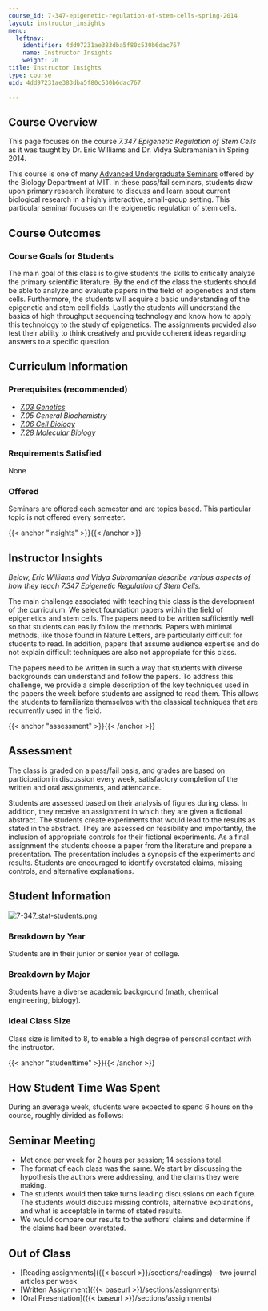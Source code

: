 ```yaml
---
course_id: 7-347-epigenetic-regulation-of-stem-cells-spring-2014
layout: instructor_insights
menu:
  leftnav:
    identifier: 4dd97231ae383dba5f80c530b6dac767
    name: Instructor Insights
    weight: 20
title: Instructor Insights
type: course
uid: 4dd97231ae383dba5f80c530b6dac767

---
```


Course Overview
---------------

This page focuses on the course _7.347 Epigenetic Regulation of Stem Cells_ as it was taught by Dr. Eric Williams and Dr. Vidya Subramanian in Spring 2014.

This course is one of many [Advanced Undergraduate Seminars](https://biology.mit.edu/undergraduate/course_listings/advanced_undergraduate_seminars) offered by the Biology Department at MIT. In these pass/fail seminars, students draw upon primary research literature to discuss and learn about current biological research in a highly interactive, small-group setting. This particular seminar focuses on the epigenetic regulation of stem cells.

Course Outcomes
---------------

### Course Goals for Students

The main goal of this class is to give students the skills to critically analyze the primary scientific literature. By the end of the class the students should be able to analyze and evaluate papers in the field of epigenetics and stem cells. Furthermore, the students will acquire a basic understanding of the epigenetic and stem cell fields. Lastly the students will understand the basics of high throughput sequencing technology and know how to apply this technology to the study of epigenetics. The assignments provided also test their ability to think creatively and provide coherent ideas regarding answers to a specific question.

Curriculum Information
----------------------

### Prerequisites (recommended)

*   [_7.03 Genetics_](/courses/7-03-genetics-fall-2004/)
*   _7.05 General Biochemistry_
*   [_7.06 Cell Biology_](/courses/7-06-cell-biology-spring-2007/)
*   [_7.28 Molecular Biology_](/courses/7-28-molecular-biology-spring-2005/)

### Requirements Satisfied

None

### Offered

Seminars are offered each semester and are topics based. This particular topic is not offered every semester.

{{< anchor "insights" >}}{{< /anchor >}}

Instructor Insights
-------------------

_Below, Eric Williams and Vidya Subramanian describe various aspects of how they teach 7.347 Epigenetic Regulation of Stem Cells._

The main challenge associated with teaching this class is the development of the curriculum. We select foundation papers within the field of epigenetics and stem cells. The papers need to be written sufficiently well so that students can easily follow the methods. Papers with minimal methods, like those found in Nature Letters, are particularly difficult for students to read. In addition, papers that assume audience expertise and do not explain difficult techniques are also not appropriate for this class.

The papers need to be written in such a way that students with diverse backgrounds can understand and follow the papers. To address this challenge, we provide a simple description of the key techniques used in the papers the week before students are assigned to read them. This allows the students to familiarize themselves with the classical techniques that are recurrently used in the field.

{{< anchor "assessment" >}}{{< /anchor >}}

Assessment
----------

The class is graded on a pass/fail basis, and grades are based on participation in discussion every week, satisfactory completion of the written and oral assignments, and attendance.

Students are assessed based on their analysis of figures during class. In addition, they receive an assignment in which they are given a fictional abstract. The students create experiments that would lead to the results as stated in the abstract. They are assessed on feasibility and importantly, the inclusion of appropriate controls for their fictional experiments. As a final assignment the students choose a paper from the literature and prepare a presentation. The presentation includes a synopsis of the experiments and results. Students are encouraged to identify overstated claims, missing controls, and alternative explanations.

Student Information
-------------------

![7-347_stat-students.png](/coursemedia/7-347-epigenetic-regulation-of-stem-cells-spring-2014/587a60d574fec3a40e9efb9157239571_7-347_stat-students.png)

### Breakdown by Year

Students are in their junior or senior year of college.

### Breakdown by Major

Students have a diverse academic background (math, chemical engineering, biology).

### Ideal Class Size

Class size is limited to 8, to enable a high degree of personal contact with the instructor.

{{< anchor "studenttime" >}}{{< /anchor >}}

How Student Time Was Spent
--------------------------

During an average week, students were expected to spend 6 hours on the course, roughly divided as follows:

Seminar Meeting
---------------

*   Met once per week for 2 hours per session; 14 sessions total.
*   The format of each class was the same. We start by discussing the hypothesis the authors were addressing, and the claims they were making.
*   The students would then take turns leading discussions on each figure. The students would discuss missing controls, alternative explanations, and what is acceptable in terms of stated results.
*   We would compare our results to the authors’ claims and determine if the claims had been overstated.

Out of Class
------------

*   [Reading assignments]({{< baseurl >}}/sections/readings) – two journal articles per week
*   [Written Assignment]({{< baseurl >}}/sections/assignments)
*   [Oral Presentation]({{< baseurl >}}/sections/assignments)